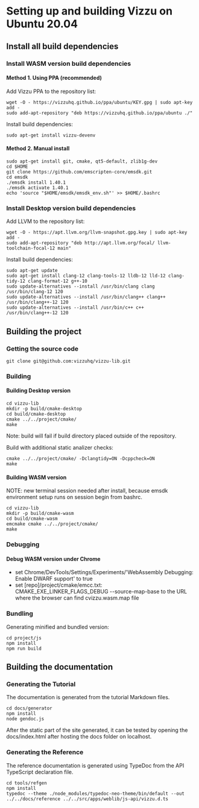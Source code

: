 # Setting up and building Vizzu on Ubuntu 20.04

## Install all build dependencies

### Install WASM version build dependencies

#### Method 1. Using PPA (recommended)

Add Vizzu PPA to the repository list:

```
wget -O - https://vizzuhq.github.io/ppa/ubuntu/KEY.gpg | sudo apt-key add -
sudo add-apt-repository "deb https://vizzuhq.github.io/ppa/ubuntu ./"
```

Install build dependencies:

```
sudo apt-get install vizzu-devenv
```

#### Method 2. Manual install

```
sudo apt-get install git, cmake, qt5-default, zlib1g-dev
cd $HOME
git clone https://github.com/emscripten-core/emsdk.git
cd emsdk
./emsdk install 1.40.1
./emsdk activate 1.40.1
echo 'source "$HOME/emsdk/emsdk_env.sh"' >> $HOME/.bashrc
```

### Install Desktop version build dependencies

Add LLVM to the repository list:

```
wget -O - https://apt.llvm.org/llvm-snapshot.gpg.key | sudo apt-key add -
sudo add-apt-repository "deb http://apt.llvm.org/focal/ llvm-toolchain-focal-12 main"
```

Install build dependencies:

```
sudo apt-get update
sudo apt-get install clang-12 clang-tools-12 lldb-12 lld-12 clang-tidy-12 clang-format-12 g++-10
sudo update-alternatives --install /usr/bin/clang clang /usr/bin/clang-12 120
sudo update-alternatives --install /usr/bin/clang++ clang++ /usr/bin/clang++-12 120
sudo update-alternatives --install /usr/bin/c++ c++ /usr/bin/clang++-12 120
```

## Building the project

### Getting the source code

```
git clone git@github.com:vizzuhq/vizzu-lib.git
```

### Building

#### Building Desktop version

```
cd vizzu-lib
mkdir -p build/cmake-desktop
cd build/cmake-desktop
cmake ../../project/cmake/
make
```

Note: build will fail if build directory placed outside of the repository.

Build with additional static analizer checks:

```
cmake ../../project/cmake/ -Dclangtidy=ON -Dcppcheck=ON
make
```

#### Building WASM version

NOTE: new terminal session needed after install, because emsdk environment setup runs on session begin from bashrc.

```
cd vizzu-lib
mkdir -p build/cmake-wasm
cd build/cmake-wasm
emcmake cmake ../../project/cmake/
make
```

### Debugging

#### Debug WASM version under Chrome

- set Chrome/DevTools/Settings/Experiments/'WebAssembly Debugging: Enable DWARF support' to true
- set [repo]/project/cmake/emcc.txt: CMAKE_EXE_LINKER_FLAGS_DEBUG --source-map-base to the URL where the browser can find cvizzu.wasm.map file

### Bundling

Generating minified and bundled version:
```
cd project/js
npm install
npm run build
```

## Building the documentation

### Generating the Tutorial

The documentation is generated from the tutorial Markdown files.

```
cd docs/generator
npm install
node gendoc.js
```

After the static part of the site generated, it can be tested by opening the docs/index.html after hosting the docs folder on localhost.

### Generating the Reference

The reference documentation is generated using TypeDoc from the API TypeScript declaration file.

```
cd tools/refgen
npm install
typedoc --theme ./node_modules/typedoc-neo-theme/bin/default --out ../../docs/reference ../../src/apps/weblib/js-api/vizzu.d.ts
```

